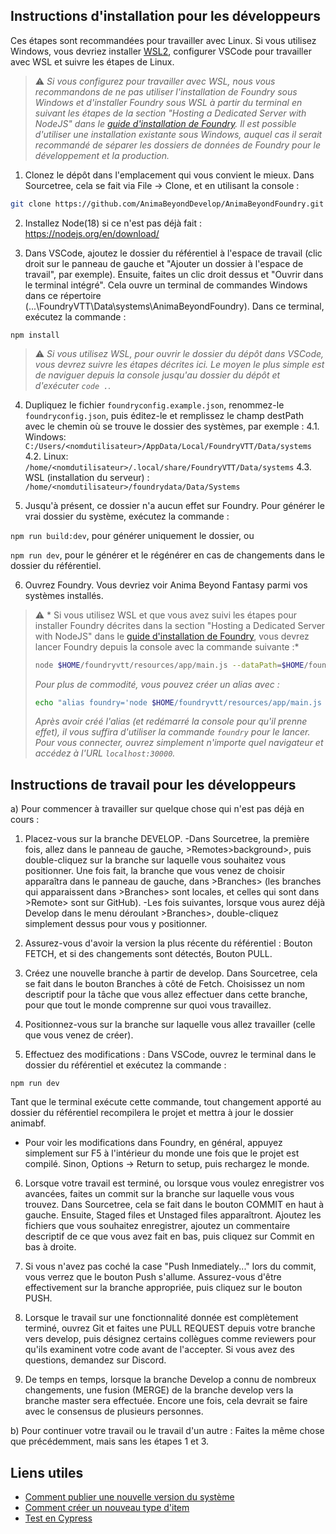 ## Instructions d'installation pour les développeurs

Ces étapes sont recommandées pour travailler avec Linux. Si vous utilisez Windows, vous devriez installer [WSL2](https://learn.microsoft.com/fr-fr/windows/wsl/install), configurer VSCode pour travailler avec WSL et suivre les étapes de Linux.

>:warning: *Si vous configurez pour travailler avec WSL, nous vous recommandons de ne pas utiliser l'installation de Foundry sous Windows et d'installer Foundry sous WSL à partir du terminal en suivant les étapes de la section "Hosting a Dedicated Server with NodeJS" dans le [guide d'installation de Foundry]((https://foundryvtt.com/article/installation/)). Il est possible d'utiliser une installation existante sous Windows, auquel cas il serait recommandé de séparer les dossiers de données de Foundry pour le développement et la production.*

1) Clonez le dépôt dans l'emplacement qui vous convient le mieux. Dans Sourcetree, cela se fait via File -> Clone, et en utilisant la console :
```bash
git clone https://github.com/AnimaBeyondDevelop/AnimaBeyondFoundry.git

```

2) Installez Node(18) si ce n'est pas déjà fait : https://nodejs.org/en/download/

3) Dans VSCode, ajoutez le dossier du référentiel à l'espace de travail (clic droit sur le panneau de gauche et "Ajouter un dossier à l'espace de travail", par exemple). Ensuite, faites un clic droit dessus et "Ouvrir dans le terminal intégré". Cela ouvre un terminal de commandes Windows dans ce répertoire (...\FoundryVTT\Data\systems\AnimaBeyondFoundry). Dans ce terminal, exécutez la commande :

`npm install`

> :warning: *Si vous utilisez WSL, pour ouvrir le dossier du dépôt dans VSCode, vous devrez suivre les étapes décrites ici. Le moyen le plus simple est de naviguer depuis la console jusqu'au dossier du dépôt et d'exécuter  `code .`.*

4) Dupliquez le fichier `foundryconfig.example.json`, renommez-le `foundryconfig.json`, puis éditez-le et remplissez le champ destPath avec le chemin où se trouve le dossier des systèmes, par exemple :
   4.1. Windows: `C:/Users/<nomdutilisateur>/AppData/Local/FoundryVTT/Data/systems`
   4.2. Linux: `/home/<nomdutilisateur>/.local/share/FoundryVTT/Data/systems`
   4.3. WSL (installation du serveur) : `/home/<nomdutilisateur>/foundrydata/Data/Systems`

5) Jusqu'à présent, ce dossier n'a aucun effet sur Foundry. Pour générer le vrai dossier du système, exécutez la commande :

`npm run build:dev`, pour générer uniquement le dossier, ou

`npm run dev`, pour le générer et le régénérer en cas de changements dans le dossier du référentiel.

6) Ouvrez Foundry. Vous devriez voir Anima Beyond Fantasy parmi vos systèmes installés.
> :warning: * Si vous utilisez WSL et que vous avez suivi les étapes pour installer Foundry décrites dans la section "Hosting a Dedicated Server with NodeJS" dans le [guide d'installation de Foundry](https://foundryvtt.com/article/installation/),  vous devrez lancer Foundry depuis la console avec la commande suivante :*
> ```bash
> node $HOME/foundryvtt/resources/app/main.js --dataPath=$HOME/foundrydata`
> ```
> *Pour plus de commodité, vous pouvez créer un alias avec :*
>```bash
> echo "alias foundry='node $HOME/foundryvtt/resources/app/main.js --dataPath=$HOME/foundrydata'" >> ~/.bash_aliases
>```
> *Après avoir créé l'alias (et redémarré la console pour qu'il prenne effet), il vous suffira d'utiliser la commande `foundry` pour le lancer. Pour vous connecter, ouvrez simplement n'importe quel navigateur et accédez à l'URL `localhost:30000`.*

## Instructions de travail pour les développeurs

a) Pour commencer à travailler sur quelque chose qui n'est pas déjà en cours :

1) Placez-vous sur la branche DEVELOP. 
	-Dans Sourcetree, la première fois, allez dans le panneau de gauche, >Remotes>background>, puis double-cliquez sur la branche sur laquelle vous souhaitez vous positionner. Une fois fait, la branche que vous venez de choisir apparaîtra dans le panneau de gauche, dans >Branches> (les branches qui apparaissent dans >Branches> sont locales, et celles qui sont dans >Remote> sont sur GitHub).
	-Les fois suivantes, lorsque vous aurez déjà Develop dans le menu déroulant >Branches>, double-cliquez simplement dessus pour vous y positionner.

2) Assurez-vous d'avoir la version la plus récente du référentiel : Bouton FETCH, et si des changements sont détectés, Bouton PULL.

3) Créez une nouvelle branche à partir de develop. Dans Sourcetree, cela se fait dans le bouton Branches à côté de Fetch. Choisissez un nom descriptif pour la tâche que vous allez effectuer dans cette branche, pour que tout le monde comprenne sur quoi vous travaillez.

4) Positionnez-vous sur la branche sur laquelle vous allez travailler (celle que vous venez de créer).

5) Effectuez des modifications : Dans VSCode, ouvrez le terminal dans le dossier du référentiel et exécutez la commande :

`npm run dev`

Tant que le terminal exécute cette commande, tout changement apporté au dossier du référentiel recompilera le projet et mettra à jour le dossier animabf.
- Pour voir les modifications dans Foundry, en général, appuyez simplement sur F5 à l'intérieur du monde une fois que le projet est compilé. Sinon, Options -> Return to setup, puis rechargez le monde.

6) Lorsque votre travail est terminé, ou lorsque vous voulez enregistrer vos avancées, faites un commit sur la branche sur laquelle vous vous trouvez. Dans Sourcetree, cela se fait dans le bouton COMMIT en haut à gauche. Ensuite, Staged files et Unstaged files apparaîtront. Ajoutez les fichiers que vous souhaitez enregistrer, ajoutez un commentaire descriptif de ce que vous avez fait en bas, puis cliquez sur Commit en bas à droite.

7) Si vous n'avez pas coché la case "Push Inmediately..." lors du commit, vous verrez que le bouton Push s'allume. Assurez-vous d'être effectivement sur la branche appropriée, puis cliquez sur le bouton PUSH.

8) Lorsque le travail sur une fonctionnalité donnée est complètement terminé, ouvrez Git et faites une PULL REQUEST depuis votre branche vers develop, puis désignez certains collègues comme reviewers pour qu'ils examinent votre code avant de l'accepter. Si vous avez des questions, demandez sur Discord.

9) De temps en temps, lorsque la branche Develop a connu de nombreux changements, une fusion (MERGE) de la branche develop vers la branche master sera effectuée. Encore une fois, cela devrait se faire avec le consensus de plusieurs personnes.

b) Pour continuer votre travail ou le travail d'un autre : Faites la même chose que précédemment, mais sans les étapes 1 et 3.

## Liens utiles

- [Comment publier une nouvelle version du système](publish-new-version.md)
- [Comment créer un nouveau type d'item](add-new-item.md)
- [Test en Cypress](cypress_integration_tests.md)
